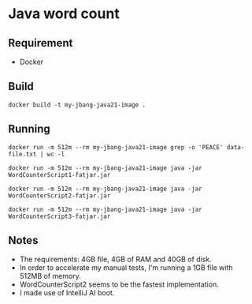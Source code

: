 # Java word count

## Requirement
* Docker

## Build

`docker build -t my-jbang-java21-image .`

## Running 

`docker run -m 512m --rm my-jbang-java21-image grep -o 'PEACE' data-file.txt | wc -l`

`docker run -m 512m --rm my-jbang-java21-image java -jar WordCounterScript1-fatjar.jar`

`docker run -m 512m --rm my-jbang-java21-image java -jar WordCounterScript2-fatjar.jar`

`docker run -m 512m --rm my-jbang-java21-image java -jar WordCounterScript3-fatjar.jar`

## Notes

* The requirements: 4GB file, 4GB of RAM and 40GB of disk.
* In order to accelerate my manual tests, I'm running a 1GB file with 512MB of memory.
* WordCounterScript2 seems to be the fastest implementation.
* I made use of IntelliJ AI boot.
